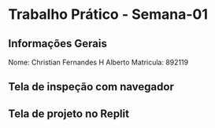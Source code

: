 # Trabalho Prático - Semana-01

## Informações Gerais
Nome: Christian Fernandes H Alberto
Matricula: 892119

## Tela de inspeção com navegador


## Tela de projeto no Replit


